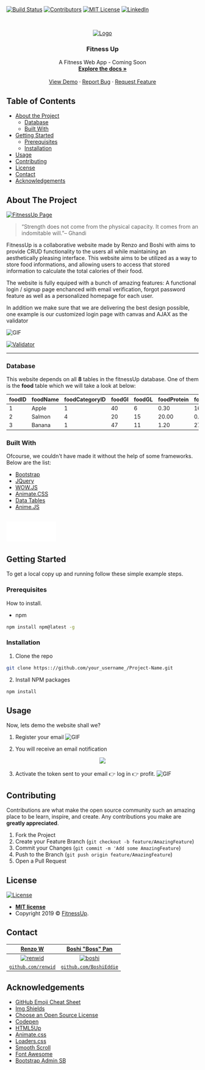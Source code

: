 
<!-- PROJECT SHIELDS -->
[![Build Status][build-shield]]()
[![Contributors][contributors-shield]]()
[![MIT License][license-shield]][license-url]
[![LinkedIn][linkedin-shield]][linkedin-url]

        
        
<!-- PROJECT LOGO -->
<br />
<p align="center">
  <a href="https://github.com/renwid/fitnessUp">
    <img src="https://i.imgur.com/aIfzI2y.png" alt="Logo" width="370" height="300">
  </a>

  <h3 align="center">Fitness Up</h3>

  <p align="center">
    A Fitness Web App - Coming Soon
    <br />
    <a href="https://github.com/renwid/fitnessApp"><strong>Explore the docs »</strong></a>
    <br />
    <br />
    <a href="https://github.com/renwid/fitnessApp">View Demo</a>
    ·
    <a href="https://github.com/renwid/fitnessApp">Report Bug</a>
    ·
    <a href="https://github.com/renwid/fitnessApp">Request Feature</a>
  </p>
</p>


<!-- TABLE OF CONTENTS -->
## Table of Contents

* [About the Project](#about-the-project)
  * [Database](#database)
  * [Built With](#built-with)
* [Getting Started](#getting-started)
  * [Prerequisites](#prerequisites)
  * [Installation](#installation)
* [Usage](#usage)
* [Contributing](#contributing)
* [License](#license)
* [Contact](#contact)
* [Acknowledgements](#acknowledgements)

<!-- ABOUT THE PROJECT -->
## About The Project

[![FitnessUp Page][product-screenshot]](https://i.imgur.com/JDSKgSl.png)

> “Strength does not come from the physical capacity. It comes from an indomitable will.”– Ghandi

FitnessUp is a collaborative website made by Renzo and Boshi with aims to provide CRUD functionality to the users all while maintaining an aesthetically pleasing interface. This website aims to be utilized as a way to store food informations, and allowing users to access that stored information to calculate the total calories of their food.

The website is fully equiped with a bunch of amazing features: A functional login / signup page enchanced with email verification, forgot password feature as well as a personalized homepage for each user. 

In addition we make sure that we are delivering the best design possible, one example is our customized login page with canvas and AJAX as the validator 

![GIF](https://i.gyazo.com/76431a3bd26d74f302e53314dbaa2824.gif)

 [![Validator][validator-screenshot]](https://i.imgur.com/gP2IU2R.png)
 
 ***
 
### Database

This website depends on all **8** tables in the fitnessUp database. One of them is the **food** table which we will take a look at below:

|foodID|foodName|foodCategoryID|foodGI|foodGL|foodProtein|foodCarbs|foodFat|foodCalorie|
| ---  | --- | --- | --- | --- | --- | --- | --- | --- | 
|1     |Apple|1    |40   |6    |0.30 |16.60|0.20 |16.00|
|2     |Salmon|4   |20   |15   |20.00|0.00|4.00|127.00 |
|3     |Banana|1   |47   |11   |1.20|27.60|0.40|24.00 |

### Built With
Ofcourse, we couldn't have made it without the help of some frameworks. Below are the list:
* [Bootstrap](https://getbootstrap.com)
* [JQuery](https://jquery.com)
* [WOW.JS](https://wowjs.uk/)
* [Animate.CSS](https://daneden.github.io/animate.css/)
* [Data Tables](https://datatables.net/)
* [Anime.JS](https://animejs.com)
## <a href="https://animejs.com"><img src="images/animejs-v3-logo-animation.gif" width="130" alt="anime-js-v3-logo"/></a>


<!-- GETTING STARTED -->
## Getting Started

To get a local copy up and running follow these simple example steps.

### Prerequisites

How to install.
* npm
```sh
npm install npm@latest -g
```


### Installation

1. Clone the repo
```sh
git clone https:://github.com/your_username_/Project-Name.git
```
2. Install NPM packages
```sh
npm install
```

<!-- GETTING STARTED -->
## Usage
Now, lets demo the website shall we?

1. Register your email
![GIF](https://i.gyazo.com/e71a4f272d6da195e81f4be75e080f54.gif)

2. You will receive an email notification
<p align="center">
  <a href="">
    <img src="https://i.imgur.com/LAdv51C.png">
  </a>
</p>
        
3. Activate the token sent to your email :point_right: log in :point_right: profit.
![GIF](https://i.gyazo.com/3be456f1e83fbe10eaab0051af33e781.gif)


<!-- CONTRIBUTING -->
## Contributing

Contributions are what make the open source community such an amazing place to be learn, inspire, and create. Any contributions you make are **greatly appreciated**.

1. Fork the Project
2. Create your Feature Branch (`git checkout -b feature/AmazingFeature`)
3. Commit your Changes (`git commit -m 'Add some AmazingFeature`)
4. Push to the Branch (`git push origin feature/AmazingFeature`)
5. Open a Pull Request



<!-- LICENSE -->
## License

[![License](http://img.shields.io/:license-mit-blue.svg?style=flat-square)](http://badges.mit-license.org)

- **[MIT license](http://opensource.org/licenses/mit-license.php)**
- Copyright 2019 © <a href="" target="_blank">FitnessUp</a>.



<!-- CONTACT -->
## Contact

| <a href="http://www.google.com" target="_blank">**Renzo W**</a> | <a href="http://www.google.com" target="_blank">**Boshi "Boss" Pan**</a>
| :---: | :---: |
| [![renwid](https://i.imgur.com/8mkpIBh.jpg)](https://github.com/renwid) | [![boshi](https://i.imgur.com/6QYlNFw.jpg)](https://github.com/BoshiEddie) 
| <a href="http://github.com/renwid" target="_blank">`github.com/renwid`</a> | <a href="http://github.com/BoshiEddie" target="_blank">`github.com/BoshiEddie`</a>




<!-- ACKNOWLEDGEMENTS -->
## Acknowledgements
* [GitHub Emoji Cheat Sheet](https://www.webpagefx.com/tools/emoji-cheat-sheet)
* [Img Shields](https://shields.io)
* [Choose an Open Source License](https://choosealicense.com)
* [Codepen](https://codepen.com)
* [HTML5Up](https://html5up.net)
* [Animate.css](https://daneden.github.io/animate.css)
* [Loaders.css](https://connoratherton.com/loaders)
* [Smooth Scroll](https://github.com/cferdinandi/smooth-scroll)
* [Font Awesome](https://fontawesome.com)
* [Bootstrap Admin SB](https://startbootstrap.com)


<!-- MARKDOWN LINKS & IMAGES -->
[build-shield]: https://img.shields.io/badge/build-passing-brightgreen.svg?style=flat-square
[contributors-shield]: https://img.shields.io/badge/contributors-2-orange.svg?style=flat-square
[license-shield]: https://img.shields.io/badge/license-MIT-blue.svg?style=flat-square
[license-url]: https://choosealicense.com/licenses/mit
[linkedin-shield]: https://img.shields.io/badge/-LinkedIn-black.svg?style=flat-square&logo=linkedin&colorB=555
[linkedin-url]: https://linkedin.com/in/othneildrew
[product-screenshot]: https://i.imgur.com/JDSKgSl.png
[validator-screenshot]: https://i.imgur.com/gP2IU2R.png
[emailvalid-screenshot]: https://i.imgur.com/LAdv51C.png
